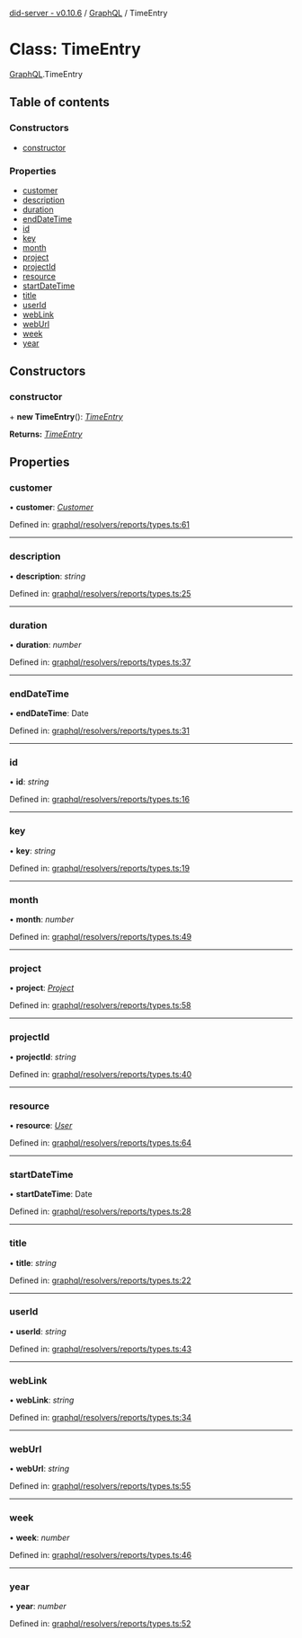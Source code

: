 [did-server - v0.10.6](../README.md) / [GraphQL](../modules/graphql.md) / TimeEntry

# Class: TimeEntry

[GraphQL](../modules/graphql.md).TimeEntry

## Table of contents

### Constructors

- [constructor](graphql.timeentry.md#constructor)

### Properties

- [customer](graphql.timeentry.md#customer)
- [description](graphql.timeentry.md#description)
- [duration](graphql.timeentry.md#duration)
- [endDateTime](graphql.timeentry.md#enddatetime)
- [id](graphql.timeentry.md#id)
- [key](graphql.timeentry.md#key)
- [month](graphql.timeentry.md#month)
- [project](graphql.timeentry.md#project)
- [projectId](graphql.timeentry.md#projectid)
- [resource](graphql.timeentry.md#resource)
- [startDateTime](graphql.timeentry.md#startdatetime)
- [title](graphql.timeentry.md#title)
- [userId](graphql.timeentry.md#userid)
- [webLink](graphql.timeentry.md#weblink)
- [webUrl](graphql.timeentry.md#weburl)
- [week](graphql.timeentry.md#week)
- [year](graphql.timeentry.md#year)

## Constructors

### constructor

\+ **new TimeEntry**(): [*TimeEntry*](graphql.timeentry.md)

**Returns:** [*TimeEntry*](graphql.timeentry.md)

## Properties

### customer

• **customer**: [*Customer*](graphql.customer.md)

Defined in: [graphql/resolvers/reports/types.ts:61](https://github.com/Puzzlepart/did/blob/dev/server/graphql/resolvers/reports/types.ts#L61)

___

### description

• **description**: *string*

Defined in: [graphql/resolvers/reports/types.ts:25](https://github.com/Puzzlepart/did/blob/dev/server/graphql/resolvers/reports/types.ts#L25)

___

### duration

• **duration**: *number*

Defined in: [graphql/resolvers/reports/types.ts:37](https://github.com/Puzzlepart/did/blob/dev/server/graphql/resolvers/reports/types.ts#L37)

___

### endDateTime

• **endDateTime**: Date

Defined in: [graphql/resolvers/reports/types.ts:31](https://github.com/Puzzlepart/did/blob/dev/server/graphql/resolvers/reports/types.ts#L31)

___

### id

• **id**: *string*

Defined in: [graphql/resolvers/reports/types.ts:16](https://github.com/Puzzlepart/did/blob/dev/server/graphql/resolvers/reports/types.ts#L16)

___

### key

• **key**: *string*

Defined in: [graphql/resolvers/reports/types.ts:19](https://github.com/Puzzlepart/did/blob/dev/server/graphql/resolvers/reports/types.ts#L19)

___

### month

• **month**: *number*

Defined in: [graphql/resolvers/reports/types.ts:49](https://github.com/Puzzlepart/did/blob/dev/server/graphql/resolvers/reports/types.ts#L49)

___

### project

• **project**: [*Project*](graphql.project.md)

Defined in: [graphql/resolvers/reports/types.ts:58](https://github.com/Puzzlepart/did/blob/dev/server/graphql/resolvers/reports/types.ts#L58)

___

### projectId

• **projectId**: *string*

Defined in: [graphql/resolvers/reports/types.ts:40](https://github.com/Puzzlepart/did/blob/dev/server/graphql/resolvers/reports/types.ts#L40)

___

### resource

• **resource**: [*User*](graphql.user.md)

Defined in: [graphql/resolvers/reports/types.ts:64](https://github.com/Puzzlepart/did/blob/dev/server/graphql/resolvers/reports/types.ts#L64)

___

### startDateTime

• **startDateTime**: Date

Defined in: [graphql/resolvers/reports/types.ts:28](https://github.com/Puzzlepart/did/blob/dev/server/graphql/resolvers/reports/types.ts#L28)

___

### title

• **title**: *string*

Defined in: [graphql/resolvers/reports/types.ts:22](https://github.com/Puzzlepart/did/blob/dev/server/graphql/resolvers/reports/types.ts#L22)

___

### userId

• **userId**: *string*

Defined in: [graphql/resolvers/reports/types.ts:43](https://github.com/Puzzlepart/did/blob/dev/server/graphql/resolvers/reports/types.ts#L43)

___

### webLink

• **webLink**: *string*

Defined in: [graphql/resolvers/reports/types.ts:34](https://github.com/Puzzlepart/did/blob/dev/server/graphql/resolvers/reports/types.ts#L34)

___

### webUrl

• **webUrl**: *string*

Defined in: [graphql/resolvers/reports/types.ts:55](https://github.com/Puzzlepart/did/blob/dev/server/graphql/resolvers/reports/types.ts#L55)

___

### week

• **week**: *number*

Defined in: [graphql/resolvers/reports/types.ts:46](https://github.com/Puzzlepart/did/blob/dev/server/graphql/resolvers/reports/types.ts#L46)

___

### year

• **year**: *number*

Defined in: [graphql/resolvers/reports/types.ts:52](https://github.com/Puzzlepart/did/blob/dev/server/graphql/resolvers/reports/types.ts#L52)
